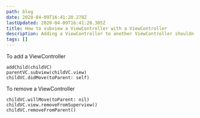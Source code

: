 ```yaml
---
path: blog
date: 2020-04-09T16:41:20.278Z
lastUpdated: 2020-04-09T16:41:20.305Z
title: How to subview a ViewController with a ViewController
description: Adding a ViewController to another ViewController shouldn't be difficult
tags: []
---
```

To add a ViewController

```
addChild(childVC)
parentVC.subview(childVC.view)
childVC.didMove(toParent: self)
```

To remove a ViewController
```
childVC.willMove(toParent: nil)
childVC.view.removeFromSuperview()
childVC.removeFromParent()
```
